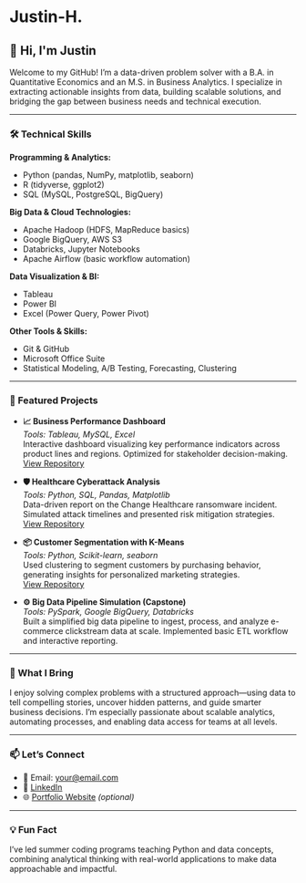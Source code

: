 # Justin-H.
## 👋 Hi, I'm Justin

Welcome to my GitHub! I’m a data-driven problem solver with a B.A. in Quantitative Economics and an M.S. in Business Analytics. I specialize in extracting actionable insights from data, building scalable solutions, and bridging the gap between business needs and technical execution.

---

### 🛠️ Technical Skills

**Programming & Analytics:**  
- Python (pandas, NumPy, matplotlib, seaborn)  
- R (tidyverse, ggplot2)  
- SQL (MySQL, PostgreSQL, BigQuery)  

**Big Data & Cloud Technologies:**  
- Apache Hadoop (HDFS, MapReduce basics)  
- Google BigQuery, AWS S3  
- Databricks, Jupyter Notebooks  
- Apache Airflow (basic workflow automation)  

**Data Visualization & BI:**  
- Tableau  
- Power BI  
- Excel (Power Query, Power Pivot)  

**Other Tools & Skills:**  
- Git & GitHub  
- Microsoft Office Suite  
- Statistical Modeling, A/B Testing, Forecasting, Clustering  

---

### 🚀 Featured Projects

- **📈 Business Performance Dashboard**  
  *Tools: Tableau, MySQL, Excel*  
  Interactive dashboard visualizing key performance indicators across product lines and regions. Optimized for stakeholder decision-making.  
  [View Repository](https://github.com/username/business-performance-dashboard)

- **🛡️ Healthcare Cyberattack Analysis**  
  *Tools: Python, SQL, Pandas, Matplotlib*  
  Data-driven report on the Change Healthcare ransomware incident. Simulated attack timelines and presented risk mitigation strategies.  
  [View Repository](https://github.com/username/chc-cyberattack-analysis)

- **📦 Customer Segmentation with K-Means**  
  *Tools: Python, Scikit-learn, seaborn*  
  Used clustering to segment customers by purchasing behavior, generating insights for personalized marketing strategies.  
  [View Repository](https://github.com/username/customer-segmentation)

- **⚙️ Big Data Pipeline Simulation (Capstone)**  
  *Tools: PySpark, Google BigQuery, Databricks*  
  Built a simplified big data pipeline to ingest, process, and analyze e-commerce clickstream data at scale. Implemented basic ETL workflow and interactive reporting.

---

### 🎯 What I Bring

I enjoy solving complex problems with a structured approach—using data to tell compelling stories, uncover hidden patterns, and guide smarter business decisions. I’m especially passionate about scalable analytics, automating processes, and enabling data access for teams at all levels.

---

### 📫 Let’s Connect

- 📧 Email: your@email.com  
- 💼 [LinkedIn](https://www.linkedin.com/in/yourprofile)  
- 🌐 [Portfolio Website](https://yourwebsite.com) *(optional)*

---

### 💡 Fun Fact

I’ve led summer coding programs teaching Python and data concepts, combining analytical thinking with real-world applications to make data approachable and impactful.

